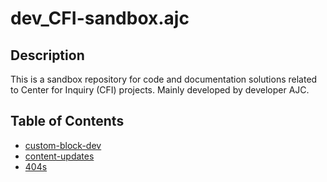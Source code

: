 # dev_CFI-sandbox.ajc

## Description

This is a sandbox repository for code and documentation solutions related to Center for Inquiry (CFI) projects. Mainly developed by developer AJC.

## Table of Contents

- [custom-block-dev](/custom-block-dev/custom-block-dev-overview.md)
- [content-updates](/content-updates/content-updates-overview.md)
- [404s](/404s/404s-overview.md)